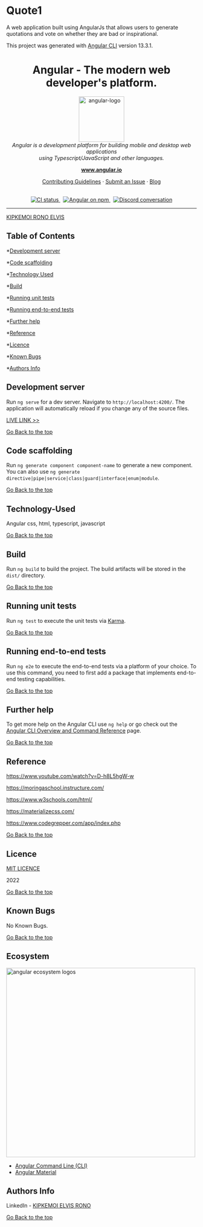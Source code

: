 # Quote1
A web application built using AngularJs that allows users to generate quotations and vote on whether they are bad or inspirational.

This project was generated with [Angular CLI](https://github.com/angular/angular-cli) version 13.3.1.
<h1 align="center">Angular - The modern web developer's platform.</h1>

<p align="center">
  <img src="https://raw.githubusercontent.com/angular/angular/master/aio/src/assets/images/logos/angular/angular.png" alt="angular-logo" width="120px" height="120px"/>
  <br>
  <i>Angular is a development platform for building mobile and desktop web applications
    <br> using Typescript/JavaScript and other languages.</i>
  <br>
</p>

<p align="center">
  <a href="https://www.angular.io"><strong>www.angular.io</strong></a>
  <br>
</p>

<p align="center">
  <a href="CONTRIBUTING.md">Contributing Guidelines</a>
  ·
  <a href="https://github.com/angular/angular/issues">Submit an Issue</a>
  ·
  <a href="https://blog.angular.io/">Blog</a>
  <br>
  <br>
</p>

<p align="center">
  <a href="https://circleci.com/gh/angular/workflows/angular/tree/master">
    <img src="https://img.shields.io/circleci/build/github/angular/angular/master.svg?logo=circleci&logoColor=fff&label=CircleCI" alt="CI status" />
  </a>&nbsp;
  <a href="https://www.npmjs.com/@angular/core">
    <img src="https://img.shields.io/npm/v/@angular/core.svg?logo=npm&logoColor=fff&label=NPM+package&color=limegreen" alt="Angular on npm" />
  </a>&nbsp;
  <a href="https://discord.gg/angular">
    <img src="https://img.shields.io/discord/463752820026376202.svg?logo=discord&logoColor=fff&label=Discord&color=7389d8" alt="Discord conversation" />
  </a>
</p>

<hr>


[KIPKEMOI RONO ELVIS](https://github.com/DynastyElvis)

## Table of Contents

*[Development server](#Development-server)

*[Code scaffolding](#Code-scaffolding)

*[Technology Used](#Technology-Used)

*[Build](#Build)

*[Running unit tests](#Running-unit-tests)

*[Running end-to-end tests](#Running-end-to-end-tests)

*[Further help](#Further-help)

*[Reference](#Reference)


*[Licence](#Licence)


*[Known Bugs](#Known-Bugs)


*[Authors Info](#Authors-Info)


## Development server

Run `ng serve` for a dev server. Navigate to `http://localhost:4200/`. The application will automatically reload if you change any of the source files.

[LIVE LINK >>](https://dynastyelvis.github.io/Quotes/)


[Go Back to the top](#Quote1)

## Code scaffolding

Run `ng generate component component-name` to generate a new component. You can also use `ng generate directive|pipe|service|class|guard|interface|enum|module`.

[Go Back to the top](#Quote1)

## Technology-Used
Angular
css, html, typescript, javascript

[Go Back to the top](#Quote1)

## Build

Run `ng build` to build the project. The build artifacts will be stored in the `dist/` directory.

[Go Back to the top](#Quote1)


## Running unit tests

Run `ng test` to execute the unit tests via [Karma](https://karma-runner.github.io).

[Go Back to the top](#Quote1)

## Running end-to-end tests

Run `ng e2e` to execute the end-to-end tests via a platform of your choice. To use this command, you need to first add a package that implements end-to-end testing capabilities.

[Go Back to the top](#Quote1)

## Further help

To get more help on the Angular CLI use `ng help` or go check out the [Angular CLI Overview and Command Reference](https://angular.io/cli) page.

[Go Back to the top](#Quote1)

## Reference
https://www.youtube.com/watch?v=D-h8L5hgW-w

https://moringaschool.instructure.com/ 

https://www.w3schools.com/html/

https://materializecss.com/

https://www.codegrepper.com/app/index.php

[Go Back to the top](#Quote1)

## Licence

[MIT LICENCE](https://github.com/DynastyElvis/PIZZA-Palace/blob/main/LICENSE)

2022

[Go Back to the top](#Quote1)

## Known Bugs

No Known Bugs.

[Go Back to the top](#Quote1)

## Ecosystem

<p>
  <img src="https://raw.githubusercontent.com/angular/angular/master/docs/images/angular-ecosystem-logos.png" alt="angular ecosystem logos" width="500px" height="auto">
</p>

- [Angular Command Line (CLI)](https://cli.angular.io/)
- [Angular Material](https://material.angular.io/)


## Authors Info
LinkedIn - [KIPKEMOI ELVIS RONO](https://www.linkedin.com/in/elvis-rono-aa3548209/)

[Go Back to the top](#Quote1)

